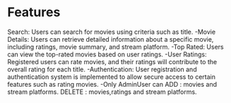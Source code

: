 # Features
Search: Users can search for movies using criteria such as title.
-Movie Details: Users can retrieve detailed information about a specific movie, including ratings, movie summary, and stream platform.
-Top Rated: Users can view the top-rated movies based on user ratings.
-User Ratings: Registered users can rate movies, and their ratings will contribute to the overall rating for each title.
-Authentication: User registration and authentication system is implemented to allow secure access to certain features such as rating movies.
-Only AdminUser can ADD : movies and stream platforms. DELETE : movies,ratings and stream platforms.
